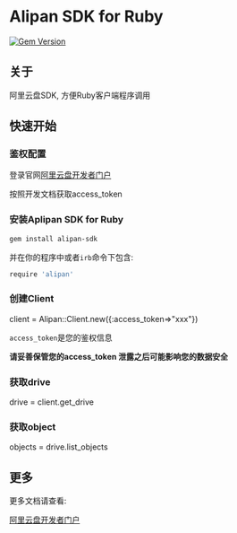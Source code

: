 # Alipan SDK for Ruby

[![Gem Version](https://badge.fury.io/rb/alipan-sdk.svg)](https://badge.fury.io/rb/alipan-sdk)

## 关于

阿里云盘SDK, 方便Ruby客户端程序调用

## 快速开始

### 鉴权配置

登录官网[阿里云盘开发者门户](https://www.alipan.com/developer/f)

按照开发文档获取access_token

### 安装Aplipan SDK for Ruby

```bash
gem install alipan-sdk
```

并在你的程序中或者`irb`命令下包含:

```bash
require 'alipan'
```

### 创建Client
client = Alipan::Client.new({:access_token=>"xxx"})

`access_token`是您的鉴权信息


**请妥善保管您的access_token  泄露之后可能影响您的数据安全**

### 获取drive
drive = client.get_drive

### 获取object
objects = drive.list_objects

## 更多

更多文档请查看:

[阿里云盘开发者门户](https://www.alipan.com/developer/f)
